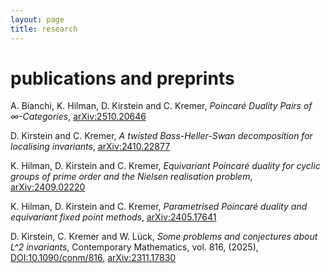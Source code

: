 ```yaml
---
layout: page
title: research
---
```

# publications and preprints

A. Bianchi, K. Hilman, D. Kirstein and C. Kremer, *Poincaré Duality Pairs of $\infty$-Categories*, [arXiv:2510.20646](https://arxiv.org/abs/2510.20646)

D. Kirstein and C. Kremer, *A twisted Bass-Heller-Swan decomposition for localising invariants*, [arXiv:2410.22877](https://arxiv.org/abs/2410.22877)

K. Hilman, D. Kirstein and C. Kremer, *Equivariant Poincaré duality for cyclic groups of prime order and the Nielsen realisation problem*, [arXiv:2409.02220](https://arxiv.org/abs/2409.02220)

K. Hilman, D. Kirstein and C. Kremer, *Parametrised Poincaré duality and equivariant fixed point methods*, [arXiv:2405.17641](https://arxiv.org/abs/2405.17641)

D. Kirstein, C. Kremer and W. Lück, *Some problems and conjectures about L^2 invariants*, Contemporary Mathematics, vol. 816, (2025), [DOI:10.1090/conm/816](https://doi.org/10.1090/conm/816), [arXiv:2311.17830](https://arxiv.org/abs/2311.17830)
